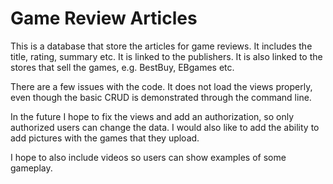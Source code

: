 # Game Review Articles

This is a database that store the articles for game reviews. It includes the title, rating, summary etc. It is linked
to the publishers. It is also linked to the stores that sell the games, e.g. BestBuy, EBgames etc.

There are a few issues with the code. It does not load the views properly, even though the basic CRUD is demonstrated through
the command line.

In the future I hope to fix the views and add an authorization, so only authorized users can change the data.
I would also like to add the ability to add pictures with the games that they upload. 

I hope to also include videos so users can show examples of some gameplay.
